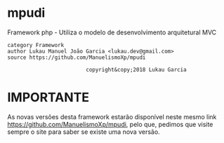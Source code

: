 # mpudi
Framework php - Utiliza o modelo de desenvolvimento arquitetural MVC
    
    category Framework
    author Lukau Manuel João Garcia <lukau.dev@gmail.com>
    source https://github.com/ManuelismoXp/mpudi
    
                             copyright&copy;2018 Lukau Garcia
    
    
# IMPORTANTE
As novas versões desta framework estarão disponível neste mesmo link
https://github.com/ManuelismoXp/mpudi, pelo que, pedimos que visite sempre
o site para saber se existe uma nova versão.
